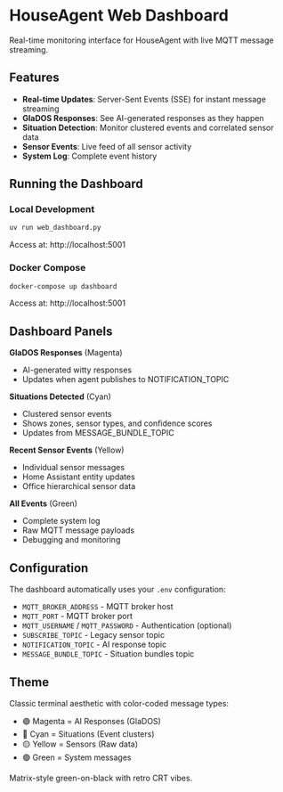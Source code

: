 # HouseAgent Web Dashboard

Real-time monitoring interface for HouseAgent with live MQTT message streaming.

## Features

- **Real-time Updates**: Server-Sent Events (SSE) for instant message streaming
- **GlaDOS Responses**: See AI-generated responses as they happen
- **Situation Detection**: Monitor clustered events and correlated sensor data
- **Sensor Events**: Live feed of all sensor activity
- **System Log**: Complete event history

## Running the Dashboard

### Local Development

```bash
uv run web_dashboard.py
```

Access at: http://localhost:5001

### Docker Compose

```bash
docker-compose up dashboard
```

Access at: http://localhost:5001

## Dashboard Panels

**GlaDOS Responses** (Magenta)
- AI-generated witty responses
- Updates when agent publishes to NOTIFICATION_TOPIC

**Situations Detected** (Cyan)
- Clustered sensor events
- Shows zones, sensor types, and confidence scores
- Updates from MESSAGE_BUNDLE_TOPIC

**Recent Sensor Events** (Yellow)
- Individual sensor messages
- Home Assistant entity updates
- Office hierarchical sensor data

**All Events** (Green)
- Complete system log
- Raw MQTT message payloads
- Debugging and monitoring

## Configuration

The dashboard automatically uses your `.env` configuration:
- `MQTT_BROKER_ADDRESS` - MQTT broker host
- `MQTT_PORT` - MQTT broker port
- `MQTT_USERNAME` / `MQTT_PASSWORD` - Authentication (optional)
- `SUBSCRIBE_TOPIC` - Legacy sensor topic
- `NOTIFICATION_TOPIC` - AI response topic
- `MESSAGE_BUNDLE_TOPIC` - Situation bundles topic

## Theme

Classic terminal aesthetic with color-coded message types:
- 🟣 Magenta = AI Responses (GlaDOS)
- 🔵 Cyan = Situations (Event clusters)
- 🟡 Yellow = Sensors (Raw data)
- 🟢 Green = System messages

Matrix-style green-on-black with retro CRT vibes.
